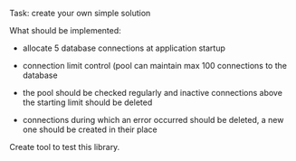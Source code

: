 Task: create your own simple solution

What should be implemented:

- allocate 5 database connections at application startup

- connection limit control (pool can maintain max 100 connections to the database

- the pool should be checked regularly and inactive connections above the starting limit should be deleted

- connections during which an error occurred should be deleted, a new one should be created in their place

Create tool to test this library.

